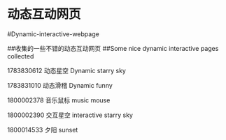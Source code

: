 # 动态互动网页
#Dynamic-interactive-webpage

##收集的一些不错的动态互动网页
##Some nice dynamic interactive pages collected

1783830612	动态星空	 Dynamic starry sky

1783831010	动态滑稽	 Dynamic funny

1800002378	音乐鼠标	 music mouse

1800002390	交互星空	 interactive starry sky

1800014533	夕阳      sunset

